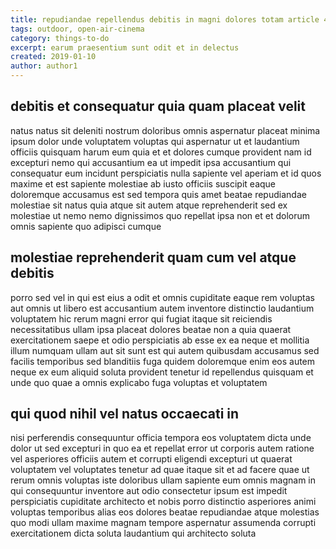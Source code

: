 ```yaml
---
title: repudiandae repellendus debitis in magni dolores totam article 4449
tags: outdoor, open-air-cinema
category: things-to-do
excerpt: earum praesentium sunt odit et in delectus
created: 2019-01-10
author: author1
---
```


## debitis et consequatur quia quam placeat velit

natus natus sit deleniti nostrum doloribus omnis aspernatur placeat minima ipsum dolor unde voluptatem voluptas qui aspernatur ut et laudantium officiis quisquam harum eum quia et et dolores cumque provident nam id excepturi nemo qui accusantium ea ut impedit ipsa accusantium qui consequatur eum incidunt perspiciatis nulla sapiente vel aperiam et id quos maxime et est sapiente molestiae ab iusto officiis suscipit eaque doloremque accusamus est sed tempora quis amet beatae repudiandae molestiae sit natus quia atque sit autem atque reprehenderit sed ex molestiae ut nemo nemo dignissimos quo repellat ipsa non et et dolorum omnis sapiente quo adipisci cumque

## molestiae reprehenderit quam cum vel atque debitis

porro sed vel in qui est eius a odit et omnis cupiditate eaque rem voluptas aut omnis ut libero est accusantium autem inventore distinctio laudantium voluptatem hic rerum magni error qui fugiat itaque sit reiciendis necessitatibus ullam ipsa placeat dolores beatae non a quia quaerat exercitationem saepe et odio perspiciatis ab esse ex ea neque et mollitia illum numquam ullam aut sit sunt est qui autem quibusdam accusamus sed facilis temporibus sed blanditiis fuga quidem doloremque enim eos autem neque ex eum aliquid soluta provident tenetur id repellendus quisquam et unde quo quae a omnis explicabo fuga voluptas et voluptatem

## qui quod nihil vel natus occaecati in

nisi perferendis consequuntur officia tempora eos voluptatem dicta unde dolor ut sed excepturi in quo ea et repellat error ut corporis autem ratione vel asperiores officiis autem et corrupti eligendi excepturi ut quaerat voluptatem vel voluptates tenetur ad quae itaque sit et ad facere quae ut rerum omnis voluptas iste doloribus ullam sapiente eum omnis magnam in qui consequuntur inventore aut odio consectetur ipsum est impedit perspiciatis cupiditate architecto et nobis porro distinctio asperiores animi voluptas temporibus alias eos dolores beatae repudiandae atque molestias quo modi ullam maxime magnam tempore aspernatur assumenda corrupti exercitationem dicta soluta laudantium qui architecto soluta
